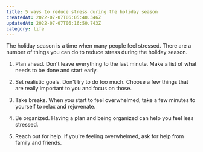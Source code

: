 ```yaml
---
title: 5 ways to reduce stress during the holiday season
createdAt: 2022-07-07T06:05:40.346Z
updatedAt: 2022-07-07T06:16:50.743Z
category: life
---
```


The holiday season is a time when many people feel stressed. There are a number of things you can do to reduce stress during the holiday season.

1. Plan ahead. Don't leave everything to the last minute. Make a list of what needs to be done and start early.

2. Set realistic goals. Don't try to do too much. Choose a few things that are really important to you and focus on those.

3. Take breaks. When you start to feel overwhelmed, take a few minutes to yourself to relax and rejuvenate.

4. Be organized. Having a plan and being organized can help you feel less stressed.

5. Reach out for help. If you're feeling overwhelmed, ask for help from family and friends.
